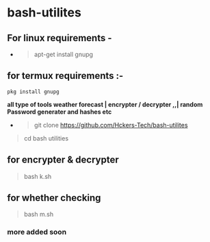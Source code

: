# bash-utilites

## For linux requirements -
- >apt-get install gnupg

## for termux requirements :-
```
pkg install gnupg 
```


**all type of tools weather forecast | encrypter / decrypter ,,| random Password generater and hashes etc**

- >git clone https://github.com/Hckers-Tech/bash-utilites

>cd bash utilities 


## for encrypter & decrypter

>bash k.sh

## for whether checking 

>bash m.sh


### more added soon
